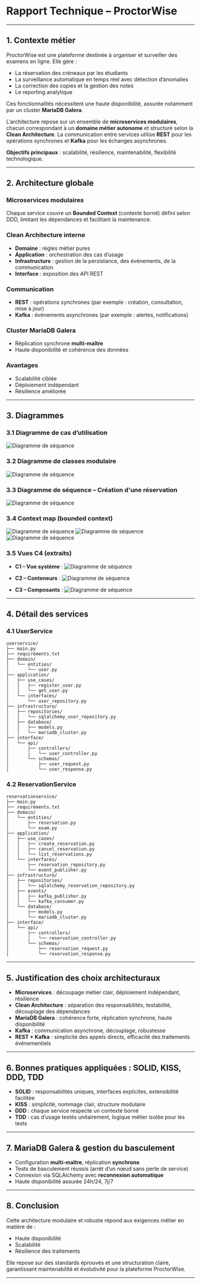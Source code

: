 # Rapport Technique – ProctorWise

---

## 1. Contexte métier

ProctorWise est une plateforme destinée à organiser et surveiller des examens en ligne. Elle gère :

* La réservation des créneaux par les étudiants
* La surveillance automatique en temps réel avec détection d’anomalies
* La correction des copies et la gestion des notes
* Le reporting analytique

Ces fonctionnalités nécessitent une haute disponibilité, assurée notamment par un cluster **MariaDB Galera**.

L’architecture repose sur un ensemble de **microservices modulaires**, chacun correspondant à un **domaine métier autonome** et structuré selon la **Clean Architecture**. La communication entre services utilise **REST** pour les opérations synchrones et **Kafka** pour les échanges asynchrones.

**Objectifs principaux** : scalabilité, résilience, maintenabilité, flexibilité technologique.

---

## 2. Architecture globale

### Microservices modulaires

Chaque service couvre un **Bounded Context** (contexte borné) défini selon DDD, limitant les dépendances et facilitant la maintenance.

### Clean Architecture interne

* **Domaine** : règles métier pures
* **Application** : orchestration des cas d’usage
* **Infrastructure** : gestion de la persistance, des événements, de la communication
* **Interface** : exposition des API REST

### Communication

* **REST** : opérations synchrones (par exemple : création, consultation, mise à jour)
* **Kafka** : événements asynchrones (par exemple : alertes, notifications)

### Cluster MariaDB Galera

* Réplication synchrone **multi-maître**
* Haute disponibilité et cohérence des données

### Avantages

* Scalabilité ciblée
* Déploiement indépendant
* Résilience améliorée

---

## 3. Diagrammes

### 3.1 Diagramme de cas d’utilisation

![Diagramme de séquence](images/use_case.png)

### 3.2 Diagramme de classes modulaire

![Diagramme de séquence](images/DDC_modulaire.png)


### 3.3 Diagramme de séquence – Création d'une réservation

![Diagramme de séquence](images/sequence_reservation.png)

### 3.4 Context map (bounded context)

![Diagramme de séquence](images/service-1-2.png)
![Diagramme de séquence](images/service-3-4.png)
![Diagramme de séquence](images/service-5-6.png)


### 3.5 Vues C4 (extraits)

* **C1 – Vue système** : 
![Diagramme de séquence](images/C1.png)

* **C2 – Conteneurs** : 
![Diagramme de séquence](images/C2.png)

* **C3 – Composants** : 
![Diagramme de séquence](images/C3.png)


---

## 4. Détail des services

### 4.1 UserService

```
userservice/
├── main.py
├── requirements.txt
├── domain/
│   └── entities/
│       └── user.py
├── application/
│   ├── use_cases/
│   │   ├── register_user.py
│   │   └── get_user.py
│   └── interfaces/
│       └── user_repository.py
├── infrastructure/
│   ├── repositories/
│   │   └── sqlalchemy_user_repository.py
│   ├── database/
│   │   ├── models.py
│   │   └── mariadb_cluster.py
├── interface/
│   └── api/
│       ├── controllers/
│       │   └── user_controller.py
│       └── schemas/
│           ├── user_request.py
│           └── user_response.py
```

### 4.2 ReservationService

```
reservationservice/
├── main.py
├── requirements.txt
├── domain/
│   └── entities/
│       ├── reservation.py
│       └── exam.py
├── application/
│   ├── use_cases/
│   │   ├── create_reservation.py
│   │   ├── cancel_reservation.py
│   │   └── list_reservations.py
│   └── interfaces/
│       ├── reservation_repository.py
│       └── event_publisher.py
├── infrastructure/
│   ├── repositories/
│   │   └── sqlalchemy_reservation_repository.py
│   ├── events/
│   │   ├── kafka_publisher.py
│   │   └── kafka_consumer.py
│   └── database/
│       ├── models.py
│       └── mariadb_cluster.py
├── interface/
│   └── api/
│       ├── controllers/
│       │   └── reservation_controller.py
│       └── schemas/
│           ├── reservation_request.py
│           └── reservation_response.py
```

---

## 5. Justification des choix architecturaux

* **Microservices** : découpage métier clair, déploiement indépendant, résilience
* **Clean Architecture** : séparation des responsabilités, testabilité, découplage des dépendances
* **MariaDB Galera** : cohérence forte, réplication synchrone, haute disponibilité
* **Kafka** : communication asynchrone, découplage, robustesse
* **REST + Kafka** : simplicité des appels directs, efficacité des traitements événementiels

---

## 6. Bonnes pratiques appliquées : SOLID, KISS, DDD, TDD

* **SOLID** : responsabilités uniques, interfaces explicites, extensibilité facilitée
* **KISS** : simplicité, nommage clair, structure modulaire
* **DDD** : chaque service respecte un contexte borné
* **TDD** : cas d’usage testés unitairement, logique métier isolée pour les tests

---

## 7. MariaDB Galera & gestion du basculement

* Configuration **multi-maître**, réplication **synchrone**
* Tests de basculement réussis (arrêt d’un nœud sans perte de service)
* Connexion via SQLAlchemy avec **reconnexion automatique**
* Haute disponibilité assurée 24h/24, 7j/7

---

## 8. Conclusion

Cette architecture modulaire et robuste répond aux exigences métier en matière de :

* Haute disponibilité
* Scalabilité
* Résilience des traitements

Elle repose sur des standards éprouvés et une structuration claire, garantissant maintenabilité et évolutivité pour la plateforme ProctorWise.

---
